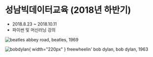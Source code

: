 # 성남빅데이터교육 (2018년 하반기)

- 2018.8.23 ~ 2018.10.11
- 파이썬 및 머신러닝 강의

![beatles](https://upload.wikimedia.org/wikipedia/ko/thumb/d/df/비틀즈_-_Abbey_Road.jpg/220px-비틀즈_-_Abbey_Road.jpg)
abbey road, beatles, 1969

![bobdylan](https://upload.wikimedia.org/wikipedia/en/d/d6/Bob_Dylan_-_The_Freewheelin%27_Bob_Dylan.jpg){ width="220px" }
freewheelin' bob dylan, bob dylan, 1963
